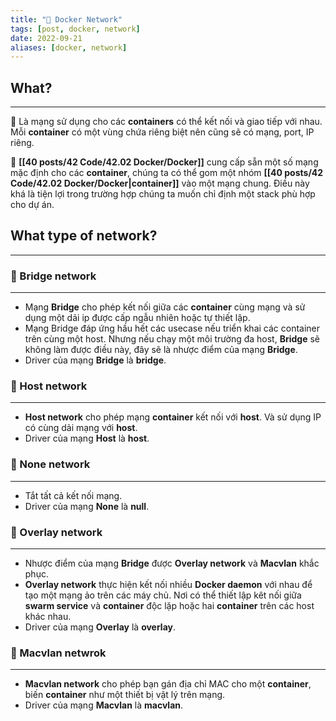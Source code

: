 ```yaml
---
title: "🐬 Docker Network"
tags: [post, docker, network]
date: 2022-09-21
aliases: [docker, network]
---
```


## What? 
---

🌱 Là mạng sử dụng cho các **containers** có thể kết nối và giao tiếp với nhau. Mỗi **container** có một vùng chứa riêng biệt nên cũng sẽ có mạng, port, IP riêng.

🌱 **[[40 posts/42 Code/42.02 Docker/Docker]]** cung cấp sẵn một số mạng mặc định cho các **container**, chúng ta có thể gom một nhóm **[[40 posts/42 Code/42.02 Docker/Docker|container]]** vào một mạng chung. Điều này khá là tiện lợi trong trường hợp chúng ta muốn chỉ định một stack phù hợp cho dự án.

## What type of network?
---

### 🌱 Bridge network
---
- Mạng **Bridge** cho phép kết nối giữa các **container** cùng mạng và sử dụng một dải ip được cấp ngẫu nhiên hoặc tự thiết lập.
- Mạng Bridge đáp ứng hầu hết các usecase nếu triển khai các container trên cùng một host. Nhưng nếu chạy một môi trường đa host, **Bridge** sẽ không làm được điều này, đây sẽ là nhược điểm của mạng **Bridge**.
- Driver của mạng **Bridge** là **bridge**.

### 🌱 Host network
---
- **Host network** cho phép mạng **container** kết nối với **host**. Và sử dụng IP có cùng dải mạng với **host**.
- Driver của mạng **Host** là **host**.

### 🌱 None network
---
-   Tắt tất cả kết nối mạng.
-   Driver của mạng **None** là **null**.

### 🌱 Overlay network
---
-   Nhược điểm của mạng **Bridge** được **Overlay network** và **Macvlan** khắc phục.
-   **Overlay network** thực hiện kết nối nhiều **Docker daemon** với nhau để tạo một mạng ảo trên các máy chủ. Nơi có thể thiết lập kêt nối giữa **swarm service** và **container** độc lặp hoặc hai **container** trên các host khác nhau.
-   Driver của mạng **Overlay** là **overlay**.

### 🌱 Macvlan netwrok
---
-  **Macvlan network** cho phép bạn gán địa chỉ MAC cho một **container**, biến **container** như một thiết bị vật lý trên mạng.
-   Driver của mạng **Macvlan** là **macvlan**.

